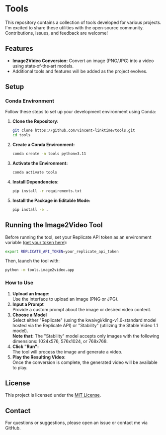 # Tools

This repository contains a collection of tools developed for various projects. I'm excited to share these utilities with the open‑source community. Contributions, issues, and feedback are welcome!

## Features

- **Image2Video Conversion:** Convert an image (PNG/JPG) into a video using state‑of‑the‑art models.
- Additional tools and features will be added as the project evolves.

## Setup

### Conda Environment

Follow these steps to set up your development environment using Conda:

1. **Clone the Repository:**
   ```bash
   git clone https://github.com/vincent-linktime/tools.git
   cd tools
   ```
2. **Create a Conda Environment:**
   ```bash
   conda create -n tools python=3.11
   ```
3. **Activate the Environment:**
   ```bash
   conda activate tools
   ```
4. **Install Dependencies:**
   ```bash
   pip install -r requirements.txt
   ```
5. **Install the Package in Editable Mode:**
   ```bash
   pip install -e .
   ```

## Running the Image2Video Tool

Before running the tool, set your Replicate API token as an environment variable ([get your token here](https://replicate.com/account/api-tokens)):

```bash
export REPLICATE_API_TOKEN=your_replicate_api_token
```

Then, launch the tool with:

```bash
python -m tools.image2video.app
```

### How to Use

1. **Upload an Image:**  
   Use the interface to upload an image (PNG or JPG).
2. **Input a Prompt**  
    Provide a custom prompt about the image or desired video content.
3. **Choose a Model**  
    Select either "Replicate" (using the kwaivgi/kling-v1.6-standard model hosted via the Replicate API) or "Stability" (utilizing the Stable Video 1.1 model).  
    **Note that:** The "Stability" model accepts only images with the following dimensions: 1024x576, 576x1024, or 768x768.
4. **Click "Run":**  
   The tool will process the image and generate a video.
3. **Play the Resulting Video:**  
   Once the conversion is complete, the generated video will be available to play.


## License

This project is licensed under the [MIT License](LICENSE).

## Contact

For questions or suggestions, please open an issue or contact me via GitHub.
